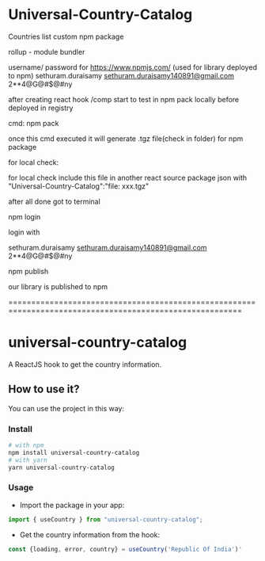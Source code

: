 # Universal-Country-Catalog

Countries list custom npm package

rollup - module bundler

username/ password for https://www.npmjs.com/ (used for library deployed to npm)
sethuram.duraisamy
sethuram.duraisamy140891@gmail.com
2\*\*4@G@#$@#ny

after creating react hook /comp start to test in npm pack locally before deployed in registry

cmd:
npm pack

once this cmd executed it will generate .tgz file(check in folder) for npm package

for local check:

for local check include this file in another react source package json with
"Universal-Country-Catalog":"file: xxx.tgz"

after all done got to terminal

npm login

login with

sethuram.duraisamy
sethuram.duraisamy140891@gmail.com
2\*\*4@G@#$@#ny

npm publish

our library is published to npm

=========================================================================================================

# universal-country-catalog

A ReactJS hook to get the country information.

## How to use it?

You can use the project in this way:

### Install

```bash
# with npm
npm install universal-country-catalog
# with yarn
yarn universal-country-catalog
```

### Usage

- Import the package in your app:

```js
import { useCountry } from "universal-country-catalog";
```

- Get the country information from the hook:

```js
const {loading, error, country} = useCountry('Republic Of India')'
```
